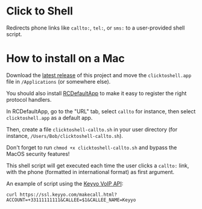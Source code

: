 Click to Shell
==============

Redirects phone links like `callto:`, `tel:`, or `sms:` to a user-provided shell script.

How to install on a Mac
=======================

Download the [latest release](https://github.com/pricingassistant/ClickToShell/releases) of this project and move the `clicktoshell.app` file in `/Applications` (or somewhere else).

You should also install [RCDefaultApp](http://www.rubicode.com/Software/RCDefaultApp/) to make it easy to register the right protocol handlers.

In RCDefaultApp, go to the "URL" tab, select `callto` for instance, then select `clicktoshell.app` as a default app.

Then, create a file `clicktoshell-callto.sh` in your user directory (for instance, `/Users/Bob/clicktoshell-callto.sh`).

Don't forget to run `chmod +x clicktoshell-callto.sh` and bypass the MacOS security features!

This shell script will get executed each time the user clicks a `callto:` link, with the phone (formatted in international format) as first argument.

An example of script using the [Keyyo VoIP API](https://api.keyyo.com/developers/):

```
curl https://ssl.keyyo.com/makecall.html?ACCOUNT=+33111111111&CALLEE=$1&CALLEE_NAME=Keyyo
```
